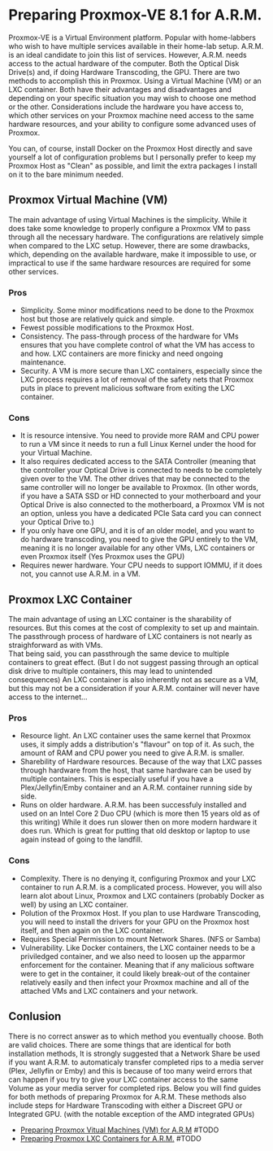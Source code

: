# Preparing Proxmox-VE 8.1 for A.R.M.

Proxmox-VE is a Virtual Environment platform.  Popular with home-labbers who wish to have multiple services available in 
their home-lab setup.  A.R.M. is an ideal candidate to join this list of services.  However, A.R.M. needs access to the actual
hardware of the computer.  Both the Optical Disk Drive(s) and, if doing Hardware Transcoding, the GPU.  There are two methods 
to accomplish this in Proxmox.  Using a Virtual Machine (VM) or an LXC container.  Both have their advantages and 
disadvantages and depending on your specific situation you may wish to choose one method or the other.  Considerations 
include the hardware you have access to, which other services on your Proxmox machine need access to the same hardware 
resources, and your ability to configure some advanced uses of Proxmox. 

You can, of course, install Docker on the Proxmox Host directly and save yourself a lot of configuration problems but I 
personally prefer to keep my Proxmox Host as "Clean" as possible, and limit the extra packages I install on it to the bare 
minimum needed.

## Proxmox Virtual Machine (VM)
The main advantage of using Virtual Machines is the simplicity.  While it does take some knowledge to properly configure a 
Proxmox VM to pass through all the necessary hardware. The configurations are relatively simple when compared to the LXC 
setup. However, there are some drawbacks, which, depending on the available hardware, make it impossible to use, or 
impractical to use if the same hardware resources are required for some other services.

### Pros
- Simplicity.  Some minor modifications need to be done to the Proxmox host but those are relatively quick
and simple.
- Fewest possible modifications to the Proxmox Host.
- Consistency.  The pass-through process of the hardware for VMs ensures that you have complete control of what the
VM has access to and how.  LXC containers are more finicky and need ongoing maintenance.
- Security.  A VM is more secure than LXC containers, especially since the LXC process requires a lot of removal of the
safety nets that Proxmox puts in place to prevent malicious software from exiting the LXC container.

### Cons
- It is resource intensive.  You need to provide more RAM and CPU power to run a VM since it needs to run a full Linux Kernel
under the hood for your Virtual Machine.
- It also requires dedicated access to the SATA Controller (meaning that the controller
your Optical Drive is connected to needs to be completely given over to the VM.  The other drives that may be connected to the
same controller will no longer be available to Proxmox. (In other words, if you have a SATA SSD or HD connected to your
motherboard and your Optical Drive is also connected to the motherboard, a Proxmox VM is not an option, unless you have a
dedicated PCIe Sata card you can connect your Optical Drive to.)
- If you only have one GPU, and it is of an older model, and you want to do hardware transcoding, you need to give the GPU
entirely to the VM, meaning it is no longer available for any other VMs, LXC containers or even Proxmox itself (Yes Proxmox
uses the GPU)
- Requires newer hardware.  Your CPU needs to support IOMMU, if it does not, you cannot use A.R.M. in a VM.

## Proxmox LXC Container
The main advantage of using an LXC container is the sharability of resources.  But this comes at the cost of complexity to 
set up and maintain.  The passthrough process of hardware of LXC containers is not nearly as straighforward as with VMs.  
That being said, you can passthrough the same device to multiple containers to great effect.  (But I do not suggest 
passing through an  optical disk drive to multiple containers, this may lead to unintended consequences)  An LXC container 
is also inherently not as secure as a VM, but this may not be a consideration if your A.R.M. container will never have 
access to the internet...

### Pros
- Resource light. An LXC container uses the same kernel that Proxmox uses, it simply adds a distribution's "flavour" on top
of it. As such, the amount of RAM and CPU power you need to give A.R.M. is smaller.
- Sharebility of Hardware resources. Because of the way that LXC passes through hardware from the host, that same hardware can
be used by multiple containers.  This is especially useful if you have a Plex/Jellyfin/Emby container and an A.R.M. container
running side by side.
- Runs on older hardware.  A.R.M. has been successfuly installed and used on an Intel Core 2 Duo CPU (which is more then 15
years old as of this writing) While it does run slower then on more modern hardware it does run.  Which is great for putting
that old desktop or laptop to use again instead of going to the landfill.

### Cons
- Complexity.  There is no denying it, configuring Proxmox and your LXC container to run A.R.M. is a complicated process.
However, you will also learn alot about Linux, Proxmox and LXC containers (probably Docker as well) by using an LXC
container.
- Polution of the Proxmox Host.  If you plan to use Hardware Transcoding, you will need to install the drivers for your
GPU on the Proxmox host itself, and then again on the LXC container.
- Requires Special Permission to mount Network Shares. (NFS or Samba)
- Vulnerability. Like Docker containers, the LXC container needs to be a priviledged container, and we also need to loosen
up the apparmor enforcement for the container.  Meaning that if any malicious software were to get in the container, it
could likely break-out of the container relatively easily and then infect your Proxmox machine and all of the attached VMs
and LXC containers and your network.

## Conlusion
There is no correct answer as to which method you eventually choose. Both are valid choices. There are some things that are 
identical for both installation methods, It is strongly suggested that a Network Share be used if you want A.R.M. to 
automaticaly transfer completed rips to a media server (Plex, Jellyfin or Emby) and this is because of too many weird 
errors that can happen if you try to give your LXC container access to the same Volume as your media server for completed 
rips. Below you will find guides for both methods of preparing Proxmox for A.R.M. These methods also include steps for 
Hardware Transcoding with either a Discreet GPU or Integrated GPU. (with the notable exception of the AMD integrated GPUs)

- [Preparing Proxmox Vitual Machines (VM) for A.R.M](#) #TODO
- [Preparing Proxmox LXC Containers for A.R.M.](#) #TODO
